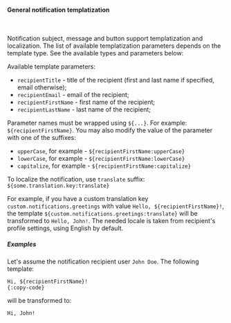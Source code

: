 #### General notification templatization

<div class="divider"></div>
<br/>

Notification subject, message and button support templatization and localization.
The list of available templatization parameters depends on the template type.
See the available types and parameters below:

Available template parameters:

* `recipientTitle` - title of the recipient (first and last name if specified, email otherwise);
* `recipientEmail` - email of the recipient;
* `recipientFirstName` - first name of the recipient;
* `recipientLastName` - last name of the recipient;

Parameter names must be wrapped using `${...}`. For example: `${recipientFirstName}`.
You may also modify the value of the parameter with one of the suffixes:

* `upperCase`, for example - `${recipientFirstName:upperCase}`
* `lowerCase`, for example - `${recipientFirstName:lowerCase}`
* `capitalize`, for example - `${recipientFirstName:capitalize}`

To localize the notification, use `translate` suffix: `${some.translation.key:translate}`

For example, if you have a custom translation key `custom.notifications.greetings` with value `Hello, ${recipientFirstName}!`, the template
`${custom.notifications.greetings:translate}` will be transformed to `Hello, John!`. 
The needed locale is taken from recipient's profile settings, using English by default.


<div class="divider"></div>

##### Examples

Let's assume the notification recipient user `John Doe`. The following template:

```text
Hi, ${recipientFirstName}!
{:copy-code}
```

will be transformed to:

```text
Hi, John!
```

<br>
<br>
